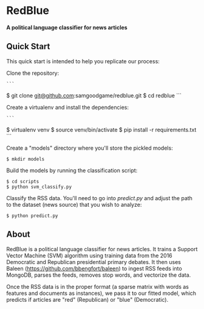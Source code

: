 # RedBlue
**A political language classifier for news articles**

## Quick Start

This quick start is intended to help you replicate our process:

Clone the repository:

    ```
$ git clone git@github.com:samgoodgame/redblue.git
$ cd redblue
    ```

Create a virtualenv and install the dependencies:

    ```
$ virtualenv venv
$ source venv/bin/activate
$ pip install -r requirements.txt
    ```

Create a "models" directory where you'll store the pickled models:

```
$ mkdir models
```

Build the models by running the classification script:

```
$ cd scripts
$ python svm_classify.py
```

Classify the RSS data. You'll need to go into _predict.py_ and adjust the path to the
dataset (news source) that you wish to analyze:

```
$ python predict.py
```

## About

RedBlue is a political language classifier for news articles. It trains a
Support Vector Machine (SVM) algorithm using training data from the 2016 Democratic
and Republican presidential primary debates. It then uses Baleen
(https://github.com/bbengfort/baleen) to ingest RSS feeds into MongoDB, parses the feeds,
removes stop words, and vectorize the data.

Once the RSS data is in the proper format (a sparse matrix with words as
features and documents as instances), we pass it to our fitted model, which predicts
if articles are "red" (Republican) or "blue" (Democratic).
